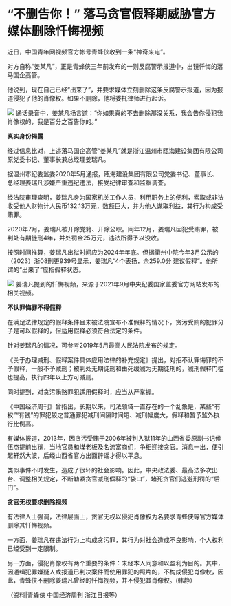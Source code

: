 

# “不删告你！” 落马贪官假释期威胁官方媒体删除忏悔视频

近日，中国青年网视频官方帐号青蜂侠收到一条“神奇来电”。

对方自称“姜某凡”，正是青蜂侠三年前发布的一则反腐警示报道中，出镜忏悔的落马国企高管。

他说到，现在自己已经“出来了”，并要求媒体立刻删除这条反腐警示报道，因为报道侵犯了他的肖像权。如果不删除，他将委托律师进行起诉。

![](https://inews.gtimg.com/om_bt/ObvUy7YmWoYIqlr3dzzfKl_ihnCl9W0Ry13EBM3ZAiAFYAA/1000)
通话录音中，姜某凡扬言道：“你如果真的不去删除那没关系，我会告你侵犯我肖像权的，我是百分之百告你的。”

**真实身份揭露**

经过信息比对，上述落马国企高管“姜某凡”就是浙江温州市瓯海建设集团有限公司原党委书记、董事长兼总经理姜瑞凡。

据温州市纪委监委2020年5月通报，瓯海建设集团有限公司党委书记、董事长、总经理姜瑞凡涉嫌严重违纪违法，接受纪律审查和监察调查。

经法院审理查明，姜瑞凡身为国家机关工作人员，利用职务上的便利，索取或非法收受他人财物计人民币132.13万元，数额巨大，并为他人谋取利益，其行为构成受贿罪。

2020年7月，姜瑞凡被开除党籍、开除公职。同年12月，姜瑞凡因犯受贿罪，被判处有期徒刑4年，并处罚金25万元，违法所得予以没收。

按照时间推算，姜瑞凡出狱时间应为2024年年底。但据衢州中院今年3月公示的（2023）浙08刑更939号显示，姜瑞凡“4个表扬，余259.0分
建议假释”。他所谓的“出来了”应指假释状态。

![](https://inews.gtimg.com/om_bt/OiB-tfyymjzJK6ZNvYvQtjXEbpk3WjWdZGYPDOA-6SgygAA/1000)
姜瑞凡提到的忏悔视频，来源于2021年9月中央纪委国家监委官方网站发布的相关视频。

**不认罪悔罪不得假释**

在满足法律规定的假释条件且未被法院宣布不准假释的情况下，贪污受贿的犯罪分子是可以假释的，但适用假释必须符合法定的条件。

针对姜瑞凡的情况，可参考2019年5月最高人民法院发布的规定。

《关于办理减刑、假释案件具体应用法律的补充规定》提出，对拒不认罪悔罪的不予假释，一般不予减刑；被判处无期徒刑和由死缓减为无期徒刑的，减刑假释门槛也提高，执行四年以上方可减刑。

同时提到，对贪污贿赂罪犯适用假释时，应当从严掌握。

《中国经济周刊》曾指出，长期以来，司法领域一直存在的一个乱象是，某些“有权”“有钱”的罪犯较之普通罪犯减刑间隔时间短、减刑幅度大，假释和暂予监外执行比例高。

有媒体报道，2013年，因贪污受贿于2006年被判入狱11年的山西省委原副书记侯伍杰提前出狱，当地官员和煤老板及名流富商们，争相迎接贪官。消息一出，便引起轩然大波，后经山西省官方出面辟谣才得以平息。

类似事件不时发生，造成了很坏的社会影响。因此，中央政法委、最高法多次出台、调整相关规定，不断勒紧贪官减刑假释的“袋口”，堵死贪官们逃避刑罚的“后门”。

**贪官无权要求删除视频**

有法律人士强调，法律层面上，贪官无权以侵犯肖像权为名要求青蜂侠等官方媒体删除其忏悔视频。

一方面，姜瑞凡在违法行为上构成贪污罪，其行为对社会造成不良影响，个人权利已经受到一定限制。

另一方面，侵犯肖像权有两个重要的条件：未经本人同意和以盈利为目的。其中，因通缉犯罪嫌疑人或报道已判决案件而使用罪犯的照片的，不构成侵犯肖像权，因此，青蜂侠不删除姜瑞凡曾经的忏悔视频，并不侵犯其肖像权。(韩静）

（资料|青蜂侠 中国经济周刊 浙江日报等）

